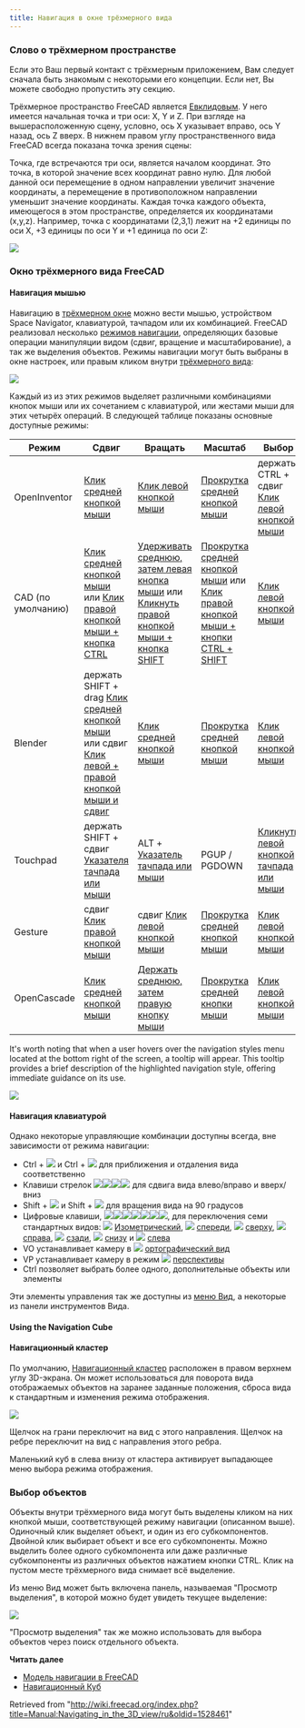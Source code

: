 ```yaml
---
title: Навигация в окне трёхмерного вида
---
```


### Слово о трёхмерном пространстве

Если это Ваш первый контакт с трёхмерным приложением, Вам следует сначала быть знакомым с некоторыми его концепции. Если нет, Вы можете свободно пропустить эту секцию.

Трёхмерное пространство FreeCAD является
[Евклидовым](https://ru.wikipedia.org/wiki/Евклидово_пространство). У него имеется начальная точка и три оси: X, Y и Z. При взгляде на вышерасположенную сцену, условно, ось X указывает вправо, ось Y назад, ось Z вверх. В нижнем правом углу пространственного вида FreeCAD всегда показана точка зрения сцены:

Точка, где встречаются три оси, является началом координат. Это точка, в которой значение всех координат равно нулю. Для любой данной оси перемещение в одном направлении увеличит значение координаты, а перемещение в противоположном направлении уменьшит значение координаты. Каждая точка каждого объекта, имеющегося в этом пространстве, определяется их координатами (x,y,z). Например, точка с координатами (2,3,1) лежит на +2 единицы по оси X, +3 единицы по оси Y и +1 единица по оси Z:

![](/images/3dspace_coordinates.jpg)

### Окно трёхмерного вида FreeCAD

#### Навигация мышью

Навигацию в [трёхмерном окне](/3D_view/ru "3D view/ru") можно вести мышью, устройством Space Navigator, клавиатурой, тачпадом или их комбинацией. FreeCAD реализовал несколько [режимов навигации](/Mouse_Model/ru "Mouse Model/ru"), определяющих базовые операции манипуляции видом (сдвиг, вращение и масштабирование), а так же выделения объектов. Режимы навигации могут быть выбраны в окне настроек, или правым кликом внутри [трёхмерного вида](/3D_view/ru "3D view/ru"):

![](/images/FreeCAD_022_NavigationMethod.png)

Каждый из из этих режимов выделяет различными комбинациями кнопок мыши или их сочетанием с клавиатурой, или жестами мыши для этих четырёх операций. В следующей таблице показаны основные доступные режимы:

| Режим              | Сдвиг                                                                                                                                                                                                                        | Вращать                                                                                                                                                                                                                                           | Масштаб                                                                                                                                                                                                                        | Выбор                                                                                                          |
| ------------------ | ---------------------------------------------------------------------------------------------------------------------------------------------------------------------------------------------------------------------------- | ------------------------------------------------------------------------------------------------------------------------------------------------------------------------------------------------------------------------------------------------- | ------------------------------------------------------------------------------------------------------------------------------------------------------------------------------------------------------------------------------ | -------------------------------------------------------------------------------------------------------------- |
| OpenInventor       | [Клик средней кнопкой мыши](/File:Pan-mouse.svg "Клик средней кнопкой мыши")                                                                                                                                                 | [Клик левой кнопкой мыши](/File:Select-mouse.svg "Клик левой кнопкой мыши")                                                                                                                                                                       | [Прокрутка средней кнопкой мыши](/File:Zoom-mouse.svg "Прокрутка средней кнопкой мыши")                                                                                                                                        | держать CTRL + сдвиг [Клик левой кнопкой мыши](/File:Select-mouse.svg "Клик левой кнопкой мыши")               |
| CAD (по умолчанию) | [Клик средней кнопкой мыши](/File:Pan-mouse.svg "Клик средней кнопкой мыши") или [Клик правой кнопкой мыши + кнопка CTRL](/File:Pan-mouse-CTRL.svg "Клик правой кнопкой мыши + кнопка CTRL")                                 | [Удерживать среднюю, затем левая кнопка мыши](/File:Rotate-mouse.svg "Удерживать среднюю, затем левая кнопка мыши") или [Кликнуть правой кнопкой мыши + кнопка SHIFT](/File:Rotate-mouse-SHIFT.svg "Кликнуть правой кнопкой мыши + кнопка SHIFT") | [Прокрутка средней кнопкой мыши](/File:Zoom-mouse.svg "Прокрутка средней кнопкой мыши") или [Клик правой кнопкой мыши + кнопки CTRL + SHIFT](/File:Zoom-mouse-CTRL-SHIFT.svg "Клик правой кнопкой мыши + кнопки CTRL + SHIFT") | [Клик левой кнопкой мыши](/File:Select-mouse.svg "Клик левой кнопкой мыши")                                    |
| Blender            | держать SHIFT + drag [Клик средней кнопкой мыши](/File:Pan-mouse.svg "Клик средней кнопкой мыши") или сдвиг [Клик левой + правой кнопкой мыши и сдвиг](/File:Mouse_LMB%2BRMB.svg "Клик левой + правой кнопкой мыши и сдвиг") | [Клик средней кнопкой мыши](/File:Pan-mouse.svg "Клик средней кнопкой мыши")                                                                                                                                                                      | [Прокрутка средней кнопкой мыши](/File:Zoom-mouse.svg "Прокрутка средней кнопкой мыши")                                                                                                                                        | [Клик левой кнопкой мыши](/File:Select-mouse.svg "Клик левой кнопкой мыши")                                    |
| Touchpad           | держать SHIFT + сдвиг [Указателя тачпада или мыши](/File:Touchpad.png "Указателя тачпада или мыши")                                                                                                                          | ALT + [Указатель тачпада или мыши](/File:Touchpad.png "Указатель тачпада или мыши")                                                                                                                                                               | PGUP / PGDOWN                                                                                                                                                                                                                  | [Кликнуть левой кнопкой тачпада или мыши](/File:Select-touchpad.png "Кликнуть левой кнопкой тачпада или мыши") |
| Gesture            | сдвиг [Клик правой кнопкой мыши](/File:Pan-mouse-Ctrl.svg "Клик правой кнопкой мыши")                                                                                                                                        | сдвиг [Клик левой кнопкой мыши](/File:Select-mouse.svg "Клик левой кнопкой мыши")                                                                                                                                                                 | [Прокрутка средней кнопкой мыши](/File:Zoom-mouse.svg "Прокрутка средней кнопкой мыши")                                                                                                                                        | [Клик левой кнопкой мыши](/File:Select-mouse.svg "Клик левой кнопкой мыши")                                    |
| OpenCascade        | [Клик средней кнопкой мыши](/File:Pan-mouse.svg "Клик средней кнопкой мыши")                                                                                                                                                 | [Держать среднюю, затем правую кнопку мыши](/File:Rotate-mouse-MMB%2BRMB.svg "Держать среднюю, затем правую кнопку мыши")                                                                                                                         | [Прокрутка средней кнопки мыши](/File:Zoom-mouse.svg "Прокрутка средней кнопки мыши")                                                                                                                                          | [Клик левой кнопкой мыши](/File:Select-mouse.svg "Клик левой кнопкой мыши")                                    |

It's worth noting that when a user hovers over the navigation styles menu located at the bottom right of the screen, a tooltip will appear. This tooltip provides a brief description of the highlighted navigation style, offering immediate guidance on its use.

![](/images/FreeCAD_022_NavigationHover.png)

#### Навигация клавиатурой

Однако некоторые управляющие комбинации доступны всегда, вне зависимости от режима навигации:

- Ctrl + ![](/images/Ascii_043.svg) и Ctrl + ![](/images/Ascii_022.svg) для приближения и отдаления вида соответственно
- Клавиши стрелок ![](/images/Ascii_017.svg)![](/images/Ascii_016.svg)![](/images/Ascii_030.svg)![](/images/Ascii_031.svg) для сдвига вида влево/вправо и вверх/вниз
- Shift + ![](/images/Ascii_017.svg) и Shift + ![](/images/Ascii_016.svg) для вращения вида на 90 градусов
- Цифровые клавиши, ![](/images/Ascii_048.svg)![](/images/Ascii_049.svg)![](/images/Ascii_050.svg)![](/images/Ascii_051.svg)![](/images/Ascii_052.svg)![](/images/Ascii_053.svg)![](/images/Ascii_054.svg), для переключения семи стандартных видов: ![](/images/Std_ViewIsometric.svg) [Изометрический](/Std_ViewIsometric/ru "Std ViewIsometric/ru"), ![](/images/Std_ViewFront.svg) [спереди](/Std_ViewFront/ru "Std ViewFront/ru"), ![](/images/Std_ViewTop.svg) [сверху](/Std_ViewTop/ru "Std ViewTop/ru"), ![](/images/Std_ViewRight.svg) [справа](/Std_ViewRight/ru "Std ViewRight/ru"), ![](/images/Std_ViewRear.svg) [сзади](/Std_ViewRear/ru "Std ViewRear/ru"), ![](/images/Std_ViewBottom.svg) [снизу](/Std_ViewBottom/ru "Std ViewBottom/ru") и ![](/images/Std_ViewLeft.svg) [слева](/Std_ViewLeft/ru "Std ViewLeft/ru")
- VO устанавливает камеру в ![](/images/View-isometric.svg) [ортографический вид](/Std_OrthographicCamera/ru "Std OrthographicCamera/ru")
- VP устанавливает камеру в режим ![](/images/View-perspective.svg) [перспективы](/Std_PerspectiveCamera/ru "Std PerspectiveCamera/ru")
- Ctrl позволяет выбрать более одного, дополнительные объекты или элементы

Эти элементы управления так же доступны из [меню Вид](/Std_View_Menu/ru "Std View Menu/ru"), а некоторые из панели инструментов Вида.

#### Using the Navigation Cube

#### Навигационный кластер

По умолчанию, [Навигационный кластер](/Navigation_Cube "Navigation Cube") расположен в правом верхнем углу 3D-экрана.
Он может использоваться для поворота вида отображаемых объектов на заранее заданные положения, сброса вида к стандартным и изменения режима отображения.

![](/images/FreeCAD_022_Cube.png)

Щелчок на грани переключит на вид с этого направления. Щелчок на ребре переключит на вид с направления этого ребра.

Маленький куб в слева внизу от кластера активирует выпадающее меню выбора режима отображения.

### Выбор объектов

Объекты внутри трёхмерного вида могут быть выделены кликом на них кнопкой мыши, соответствующей режиму навигации (описанном выше). Одиночный клик выделяет объект, и один из его субкомпонентов. Двойной клик выбирает объект и все его субкомпоненты. Можно выделить более одного субкомпонента или даже различные субкомпоненты из различных объектов нажатием кнопки CTRL. Клик на пустом месте трёхмерного вида снимает всё выделение.

Из меню Вид может быть включена панель, называемая "Просмотр выделения", в которой можно будет увидеть текущее выделение:

![](/images/Selection_view.jpg)

"Просмотр выделения" так же можно использовать для выбора объектов через поиск отдельного объекта.

**Читать далее**

- [Модель навигации в FreeCAD](/Mouse_navigation/ru "Mouse navigation/ru")
- [Навигационный Куб](/Navigation_Cube/ru "Navigation Cube/ru")

Retrieved from "<http://wiki.freecad.org/index.php?title=Manual:Navigating_in_the_3D_view/ru&oldid=1528461>"
